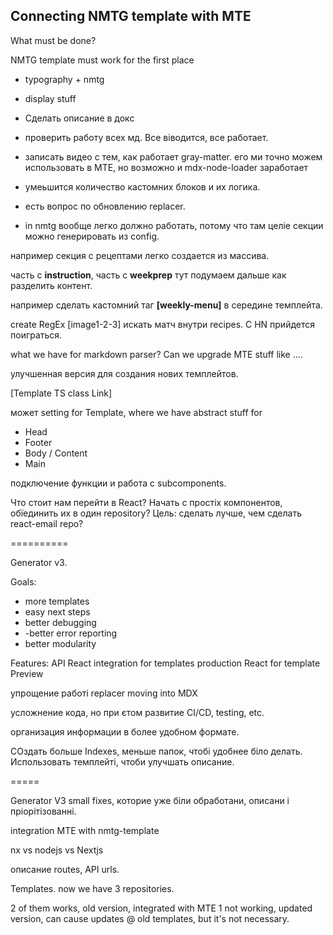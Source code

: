 ## Connecting NMTG template with MTE

What must be done?

NMTG template must work for the first place

- typography + nmtg
- display stuff

- Сделать описание в докс
- проверить работу всех мд. Все віводится, все работает.
- записать видео с тем, как работает gray-matter. его ми точно можем использовать в МТЕ, но возможно и mdx-node-loader заработает
- умеьшится количество кастомних блоков и их логика.
- есть вопрос по обновлению replacer.

- in nmtg вообще легко должно работать, потому что там целіе секции можно генерировать из config.

например секция с рецептами легко создается из массива.

часть с **instruction**, часть c **weekprep**
тут подумаем дальше как разделить контент.

например сделать кастомний таг **[weekly-menu]** в середине темплейта.


create RegEx [image1-2-3] искать матч внутри recipes. C HN прийдется поиграться.

what we have for markdown parser?
Can we upgrade MTE stuff like ....

улучшенная версия для создания нових темплейтов.

[Template TS class Link]

может setting for Template, where we have abstract stuff for
- Head
- Footer
- Body / Content
- Main


подключение функции и работа с subcomponents.



Что стоит нам перейти в React? Начать с простіх компонентов, обїединить их в один repository?
Цель: сделать лучше, чем сделать react-email repo?



==========


Generator v3.

Goals:
- more templates
- easy next steps
- better debugging
- -better error reporting
- better modularity


Features:
API
React integration for templates production
React for template Preview

упрощение работі replacer
moving into MDX

усложнение кода, но при єтом развитие CI/CD, testing, etc.

организация информации в более удобном формате.


СОздать больше Indexes, меньше папок, чтобі удобнее біло делать. Использовать темплейті, чтоби улучшать описание.


=====


Generator V3
small fixes, которие уже біли обработани, описани і пріорітізованні.

integration MTE with nmtg-template

nx vs nodejs vs Nextjs

описание routes, API urls.


Templates.
now we have 3 repositories.

2 of them works, old version, integrated with MTE
1 not working, updated version, can cause updates @ old templates, but it's not necessary.

